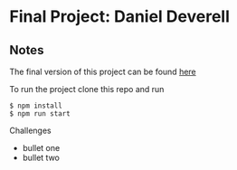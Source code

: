 # Final Project: Daniel Deverell

## Notes

The final version of this project can be found [here](https://<>.netlify.app)

To run the project clone this repo and run

```
$ npm install
$ npm run start

```

Challenges

- bullet one
- bullet two
